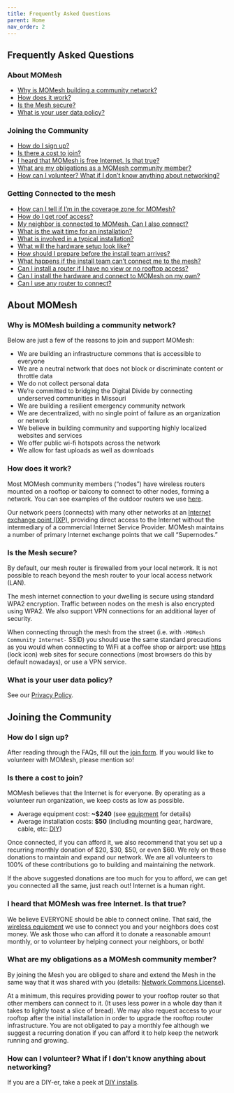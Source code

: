 ```yaml
---
title: Frequently Asked Questions
parent: Home
nav_order: 2
---
```


## Frequently Asked Questions

### About MOMesh

-   [Why is MOMesh building a community network?](#why)
-   [How does it work?](#how)
-   [Is the Mesh secure?](#security)
-   [What is your user data policy?](#data)

### Joining the Community

-   [How do I sign up?](#signup)
-   [Is there a cost to join?](#cost)
-   [I heard that MOMesh is free Internet. Is that true?](#free)
-   [What are my obligations as a MOMesh community member?](#obligations)
-   [How can I volunteer? What if I don’t know anything about networking?](#volunteer)

### Getting Connected to the mesh

-   [How can I tell if I’m in the coverage zone for MOMesh?](#covered)
-   [How do I get roof access?](#roof)
-   [My neighbor is connected to MOMesh. Can I also connect?](#alsouse)
-   [What is the wait time for an installation?](#waittime)
-   [What is involved in a typical installation?](#typicalinstall)
-   [What will the hardware setup look like?](#hardwaresetup)
-   [How should I prepare before the install team arrives?](#prepare)
-   [What happens if the install team can’t connect me to the mesh?](#nogo)
-   [Can I install a router if I have no view or no rooftop access?](#noview)
-   [Can I install the hardware and connect to MOMesh on my own?](#bymylonesome)
-   [Can I use any router to connect?](#anyrouter)


## About MOMesh

### <a name="why"></a>Why is MOMesh building a community network?

Below are just a few of the reasons to join and support MOMesh:

-   We are building an infrastructure commons that is accessible to everyone
-   We are a neutral network that does not block or discriminate content or throttle data  
-   We do not collect personal data  
-   We’re committed to bridging the Digital Divide by connecting underserved communities in Missouri
-   We are building a resilient emergency community network
-   We are decentralized, with no single point of failure as an organization or network  
-   We believe in building community and supporting highly localized websites and services  
-   We offer public wi-fi hotspots across the network 
-   We allow for fast uploads as well as downloads


### <a name="how"></a>How does it work?

Most MOMesh community members (“nodes”) have wireless routers mounted on a rooftop or balcony to connect to other nodes, forming a network. You can see examples of the outdoor routers we use [here](/equipment).

Our network peers (connects) with many other networks at an [Internet exchange point (IXP)](https://en.wikipedia.org/wiki/Internet_exchange_point), providing direct access to the Internet without the intermediary of a commercial Internet Service Provider. MOMesh maintains a number of primary Internet exchange points that we call “Supernodes.”


### <a name="security"></a>Is the Mesh secure?

By default, our mesh router is firewalled from your local network. It is not possible to reach beyond the mesh router to your local access network (LAN).

The mesh internet connection to your dwelling is secure using standard WPA2 encryption. Traffic between nodes on the mesh is also encrypted using WPA2. We also support VPN connections for an additional layer of security.

When connecting through the mesh from the street (i.e. with `-MOMesh Community Internet-` SSID) you should use the same standard precautions as you would when connecting to WiFi at a coffee shop or airport: use [https](https://en.wikipedia.org/wiki/HTTPS) (lock icon) web sites for secure connections (most browsers do this by default nowadays), or use a VPN service.

### <a name="data"></a>What is your user data policy?

See our [Privacy Policy](/privacy-policy).


## Joining the Community

### <a name="signup"></a>How do I sign up?

After reading through the FAQs, fill out the [join form](/join). If you would like to volunteer with MOMesh, please mention so!


### <a name="cost"></a>Is there a cost to join?

MOMesh believes that the Internet is for everyone. By operating as a volunteer run organization, we keep costs as low as possible.

- Average equipment cost: **~$240** (see [equipment](/equipment) for details)
- Average installation costs: **$50** (including mounting gear, hardware, cable, etc: [DIY](/diy))

Once connected, if you can afford it, we also recommend that you set up a recurring monthly donation of $20, $30, $50, or even $60. We rely on these donations to maintain and expand our network. We are all volunteers to 100% of these contributions go to building and maintaining the network.

If the above suggested donations are too much for you to afford, we can get you connected all the same, just reach out! Internet is a human right.

### <a name="free"></a>I heard that MOMesh was free Internet. Is that true?

We believe EVERYONE should be able to connect online. That said, the [wireless equipment](/equipment) we use to connect you and your neighbors does cost money. We ask those who can afford it to donate a reasonable amount monthly, or to volunteer by helping connect your neighbors, or both!

### <a name="obligations"></a>What are my obligations as a MOMesh community member?

By joining the Mesh you are obliged to share and extend the Mesh in the same way that it was shared with you (details: [Network Commons License](./network-commons-license)).

At a minimum, this requires providing power to your rooftop router so that other members can connect to it. (It uses less power in a whole day than it takes to lightly toast a slice of bread). We may also request access to your rooftop after the initial installation in order to upgrade the rooftop router infrastructure. You are not obligated to pay a monthly fee although we suggest a recurring donation if you can afford it to help keep the network running and growing.

### <a name="volunteer"></a>How can I volunteer? What if I don't know anything about networking?

If you are a DIY-er, take a peek at [DIY installs](/diy).
